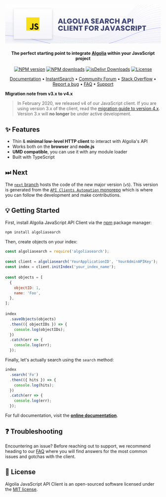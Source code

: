 <p align="center">
  <a href="https://www.algolia.com">
    <img alt="Algolia for JavaScript" src="https://raw.githubusercontent.com/algolia/algoliasearch-client-common/master/banners/javascript.png" >
  </a>

  <h4 align="center">The perfect starting point to integrate <a href="https://algolia.com" target="_blank">Algolia</a> within your JavaScript project</h4>

  <p align="center">
    <a href="https://npmjs.org/package/algoliasearch"><img src="https://img.shields.io/npm/v/algoliasearch.svg?style=flat-square" alt="NPM version"></img></a>
    <a href="http://npm-stat.com/charts.html?package=algoliasearch"><img src="https://img.shields.io/npm/dm/algoliasearch.svg?style=flat-square" alt="NPM downloads"></a>
    <a href="https://www.jsdelivr.com/package/npm/algoliasearch"><img src="https://data.jsdelivr.com/v1/package/npm/algoliasearch/badge" alt="jsDelivr Downloads"></img></a>
    <a href="LICENSE.md"><img src="https://img.shields.io/badge/license-MIT-green.svg?style=flat-square" alt="License"></a>
  </p>
</p>

<p align="center">
  <a href="https://www.algolia.com/doc/api-client/getting-started/install/javascript/" target="_blank">Documentation</a>  •
  <a href="https://www.algolia.com/doc/guides/building-search-ui/what-is-instantsearch/js/" target="_blank">InstantSearch</a>  •
  <a href="https://discourse.algolia.com" target="_blank">Community Forum</a>  •
  <a href="http://stackoverflow.com/questions/tagged/algolia" target="_blank">Stack Overflow</a>  •
  <a href="https://github.com/algolia/algoliasearch-client-javascript/issues" target="_blank">Report a bug</a>  •
  <a href="https://www.algolia.com/doc/api-client/troubleshooting/faq/javascript/" target="_blank">FAQ</a>  •
  <a href="https://www.algolia.com/support" target="_blank">Support</a>
</p>

**Migration note from v3.x to v4.x**

> In February 2020, we released v4 of our JavaScript client. If you are using version 3.x of the client, read the [migration guide to version 4.x](https://www.algolia.com/doc/api-client/getting-started/upgrade-guides/javascript/). Version 3.x will **no longer** be under active development.

## ✨ Features

- Thin & **minimal low-level HTTP client** to interact with Algolia's API
- Works both on the **browser** and **node.js**
- **UMD compatible**, you can use it with any module loader
- Built with TypeScript

## ⏭ Next

The [`next` branch](https://github.com/algolia/algoliasearch-client-javascript/tree/next) hosts the code of the new major version (`v5`). This version is generated from the [`API Clients Automation` monorepo](https://github.com/algolia/api-clients-automation/) which is where you can follow the development and make contributions.

## 💡 Getting Started

First, install Algolia JavaScript API Client via the [npm](https://www.npmjs.com/get-npm) package manager:

```bash
npm install algoliasearch
```

Then, create objects on your index:

```js
const algoliasearch = require('algoliasearch');

const client = algoliasearch('YourApplicationID', 'YourAdminAPIKey');
const index = client.initIndex('your_index_name');

const objects = [
  {
    objectID: 1,
    name: 'Foo',
  },
];

index
  .saveObjects(objects)
  .then(({ objectIDs }) => {
    console.log(objectIDs);
  })
  .catch(err => {
    console.log(err);
  });
```

Finally, let's actually search using the `search` method:

```js
index
  .search('Fo')
  .then(({ hits }) => {
    console.log(hits);
  })
  .catch(err => {
    console.log(err);
  });
```

For full documentation, visit the **[online documentation](https://www.algolia.com/doc/api-client/getting-started/install/javascript/)**.

## ❓ Troubleshooting

Encountering an issue? Before reaching out to support, we recommend heading to our [FAQ](https://www.algolia.com/doc/api-client/troubleshooting/faq/javascript/) where you will find answers for the most common issues and gotchas with the client.

## 📄 License

Algolia JavaScript API Client is an open-sourced software licensed under the [MIT license](LICENSE.md).
